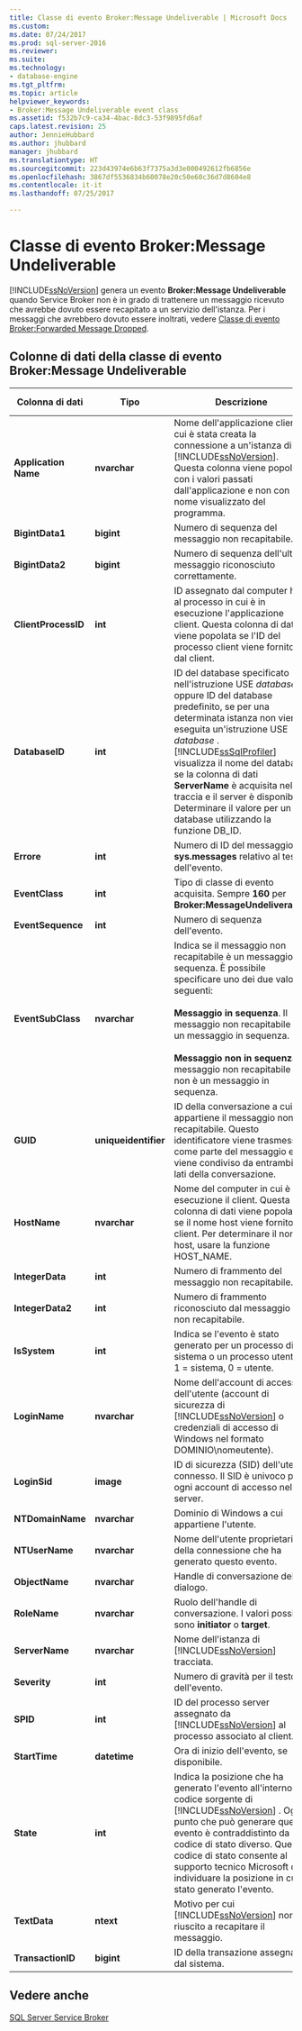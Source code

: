 ```yaml
---
title: Classe di evento Broker:Message Undeliverable | Microsoft Docs
ms.custom: 
ms.date: 07/24/2017
ms.prod: sql-server-2016
ms.reviewer: 
ms.suite: 
ms.technology:
- database-engine
ms.tgt_pltfrm: 
ms.topic: article
helpviewer_keywords:
- Broker:Message Undeliverable event class
ms.assetid: f532b7c9-ca34-4bac-8dc3-53f9895fd6af
caps.latest.revision: 25
author: JennieHubbard
ms.author: jhubbard
manager: jhubbard
ms.translationtype: HT
ms.sourcegitcommit: 223d43974e6b63f7375a3d3e000492612fb6856e
ms.openlocfilehash: 3867df5536834b60078e20c50e60c36d7d8604e8
ms.contentlocale: it-it
ms.lasthandoff: 07/25/2017

---
```

# <a name="brokermessage-undeliverable-event-class"></a>Classe di evento Broker:Message Undeliverable
  [!INCLUDE[ssNoVersion](../../includes/ssnoversion-md.md)] genera un evento **Broker:Message Undeliverable** quando Service Broker non è in grado di trattenere un messaggio ricevuto che avrebbe dovuto essere recapitato a un servizio dell'istanza. Per i messaggi che avrebbero dovuto essere inoltrati, vedere [Classe di evento Broker:Forwarded Message Dropped](../../relational-databases/event-classes/broker-forwarded-message-dropped-event-class.md).  
  
## <a name="brokermessage-undeliverable-event-class-data-columns"></a>Colonne di dati della classe di evento Broker:Message Undeliverable  
  
|Colonna di dati|Tipo|Descrizione|Numero colonna|Filtrabile|  
|-----------------|----------|-----------------|-------------------|----------------|  
|**Application Name**|**nvarchar**|Nome dell'applicazione client in cui è stata creata la connessione a un'istanza di [!INCLUDE[ssNoVersion](../../includes/ssnoversion-md.md)]. Questa colonna viene popolata con i valori passati dall'applicazione e non con il nome visualizzato del programma.|10|Sì|  
|**BigintData1**|**bigint**|Numero di sequenza del messaggio non recapitabile.|52|No|  
|**BigintData2**|**bigint**|Numero di sequenza dell'ultimo messaggio riconosciuto correttamente.|53|No|  
|**ClientProcessID**|**int**|ID assegnato dal computer host al processo in cui è in esecuzione l'applicazione client. Questa colonna di dati viene popolata se l'ID del processo client viene fornito dal client.|9|Sì|  
|**DatabaseID**|**int**|ID del database specificato nell'istruzione USE *database* oppure ID del database predefinito, se per una determinata istanza non viene eseguita un'istruzione USE *database* . [!INCLUDE[ssSqlProfiler](../../includes/sssqlprofiler-md.md)] visualizza il nome del database se la colonna di dati **ServerName** è acquisita nella traccia e il server è disponibile. Determinare il valore per un database utilizzando la funzione DB_ID.|3|Sì|  
|**Errore**|**int**|Numero di ID del messaggio in **sys.messages** relativo al testo dell'evento.|31|No|  
|**EventClass**|**int**|Tipo di classe di evento acquisita. Sempre **160** per **Broker:MessageUndeliverable**.|27|No|  
|**EventSequence**|**int**|Numero di sequenza dell'evento.|51|No|  
|**EventSubClass**|**nvarchar**|Indica se il messaggio non recapitabile è un messaggio in sequenza. È possibile specificare uno dei due valori seguenti:<br /><br /> **Messaggio in sequenza**. Il messaggio non recapitabile è un messaggio in sequenza.<br /><br /> **Messaggio non in sequenza**. Il messaggio non recapitabile non è un messaggio in sequenza.|21|Sì|  
|**GUID**|**uniqueidentifier**|ID della conversazione a cui appartiene il messaggio non recapitabile. Questo identificatore viene trasmesso come parte del messaggio e viene condiviso da entrambi i lati della conversazione.|54|No|  
|**HostName**|**nvarchar**|Nome del computer in cui è in esecuzione il client. Questa colonna di dati viene popolata se il nome host viene fornito dal client. Per determinare il nome host, usare la funzione HOST_NAME.|8|Sì|  
|**IntegerData**|**int**|Numero di frammento del messaggio non recapitabile.|25|No|  
|**IntegerData2**|**int**|Numero di frammento riconosciuto dal messaggio non recapitabile.|55|No|  
|**IsSystem**|**int**|Indica se l'evento è stato generato per un processo di sistema o un processo utente. 1 = sistema, 0 = utente.|60|No|  
|**LoginName**|**nvarchar**|Nome dell'account di accesso dell'utente (account di sicurezza di [!INCLUDE[ssNoVersion](../../includes/ssnoversion-md.md)] o credenziali di accesso di Windows nel formato DOMINIO\nomeutente).|11|No|  
|**LoginSid**|**image**|ID di sicurezza (SID) dell'utente connesso. Il SID è univoco per ogni account di accesso nel server.|41|Sì|  
|**NTDomainName**|**nvarchar**|Dominio di Windows a cui appartiene l'utente.|7|Sì|  
|**NTUserName**|**nvarchar**|Nome dell'utente proprietario della connessione che ha generato questo evento.|6|Sì|  
|**ObjectName**|**nvarchar**|Handle di conversazione del dialogo.|34|No|  
|**RoleName**|**nvarchar**|Ruolo dell'handle di conversazione. I valori possibili sono **initiator** o **target**.|38|No|  
|**ServerName**|**nvarchar**|Nome dell'istanza di [!INCLUDE[ssNoVersion](../../includes/ssnoversion-md.md)] tracciata.|26|No|  
|**Severity**|**int**|Numero di gravità per il testo dell'evento.|29|No|  
|**SPID**|**int**|ID del processo server assegnato da [!INCLUDE[ssNoVersion](../../includes/ssnoversion-md.md)] al processo associato al client.|12|Sì|  
|**StartTime**|**datetime**|Ora di inizio dell'evento, se disponibile.|14|Sì|  
|**State**|**int**|Indica la posizione che ha generato l'evento all'interno del codice sorgente di [!INCLUDE[ssNoVersion](../../includes/ssnoversion-md.md)] . Ogni punto che può generare questo evento è contraddistinto da un codice di stato diverso. Questo codice di stato consente al supporto tecnico Microsoft di individuare la posizione in cui è stato generato l'evento.|30|No|  
|**TextData**|**ntext**|Motivo per cui [!INCLUDE[ssNoVersion](../../includes/ssnoversion-md.md)] non è riuscito a recapitare il messaggio.|1|Sì|  
|**TransactionID**|**bigint**|ID della transazione assegnato dal sistema.|4|No|  
  
## <a name="see-also"></a>Vedere anche  
 [SQL Server Service Broker](../../database-engine/configure-windows/sql-server-service-broker.md)  
  
  
